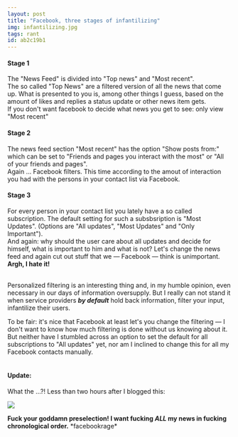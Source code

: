 ```yaml
---
layout: post
title: "Facebook, three stages of infantilizing"
img: infantilizing.jpg
tags: rant
id: ab2c19b1
---
```


#### Stage 1
The "News Feed" is divided into "Top news" and "Most recent".  
The so called "Top News" are a filtered version of all the news that come up. What is presented to you is, among other things I guess, based on the amount of likes and replies a status update or other news item gets.  
If you don't want facebook to decide what news you get to see: only view "Most recent"

#### Stage 2
The news feed section "Most recent" has the option "Show posts from:" which can be set to "Friends and pages you interact with the most" or "All of your friends and pages".  
Again ... Facebook filters. This time according to the amout of interaction you had with the persons in your contact list via Facebook.

#### Stage 3
For every person in your contact list you lately have a so called subscription. The default setting for such a subsbsription is "Most Updates". (Options are "All updates", "Most Updates" and "Only Important").  
And again: why should the user care about all updates and decide for himself, what is important to him and what is not? Let's change the news feed and again cut out stuff that we — Facebook — think is unimportant. **Argh, I hate it!**

‌  
Personalized filtering is an interesting thing and, in my humble opinion, even necessary in our days of information oversupply. But I really can not stand it when service providers ***by default*** hold back information, filter your input, infantilize their users.

To be fair: it's nice that Facebook at least let's you change the filtering &mdash; I don't want to know how much filtering is done without us knowing about it. But neither have I stumbled across an option to set the default for all subscriptions to "All updates" yet, nor am I inclined to change this for all my Facebook contacts manually.  
‌

#### Update:
What the ...?! Less than two hours after I blogged this:

<img src="static/img/blog/infantilizing2.jpg" />

**Fuck your goddamn preselection! I want fucking *ALL* my news in fucking chronological order.** \*facebookrage\*